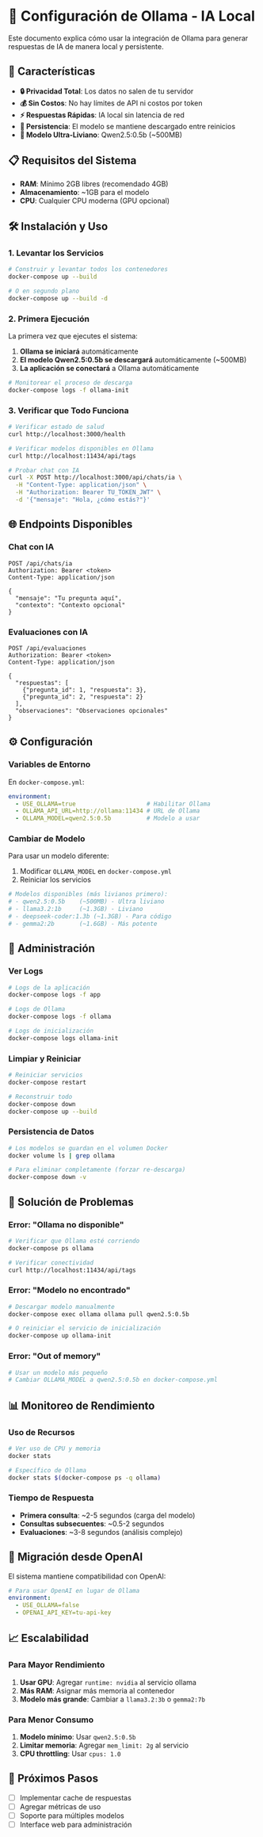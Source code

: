 # 🤖 Configuración de Ollama - IA Local

Este documento explica cómo usar la integración de Ollama para generar respuestas de IA de manera local y persistente.

## 🚀 Características

- **🔒 Privacidad Total**: Los datos no salen de tu servidor
- **💰 Sin Costos**: No hay límites de API ni costos por token
- **⚡ Respuestas Rápidas**: IA local sin latencia de red
- **💾 Persistencia**: El modelo se mantiene descargado entre reinicios
- **🎯 Modelo Ultra-Liviano**: Qwen2.5:0.5b (~500MB)

## 📋 Requisitos del Sistema

- **RAM**: Mínimo 2GB libres (recomendado 4GB)
- **Almacenamiento**: ~1GB para el modelo
- **CPU**: Cualquier CPU moderna (GPU opcional)

## 🛠️ Instalación y Uso

### 1. Levantar los Servicios

```bash
# Construir y levantar todos los contenedores
docker-compose up --build

# O en segundo plano
docker-compose up --build -d
```

### 2. Primera Ejecución

La primera vez que ejecutes el sistema:

1. **Ollama se iniciará** automáticamente
2. **El modelo Qwen2.5:0.5b se descargará** automáticamente (~500MB)
3. **La aplicación se conectará** a Ollama automáticamente

```bash
# Monitorear el proceso de descarga
docker-compose logs -f ollama-init
```

### 3. Verificar que Todo Funciona

```bash
# Verificar estado de salud
curl http://localhost:3000/health

# Verificar modelos disponibles en Ollama
curl http://localhost:11434/api/tags

# Probar chat con IA
curl -X POST http://localhost:3000/api/chats/ia \
  -H "Content-Type: application/json" \
  -H "Authorization: Bearer TU_TOKEN_JWT" \
  -d '{"mensaje": "Hola, ¿cómo estás?"}'
```

## 🌐 Endpoints Disponibles

### Chat con IA
```http
POST /api/chats/ia
Authorization: Bearer <token>
Content-Type: application/json

{
  "mensaje": "Tu pregunta aquí",
  "contexto": "Contexto opcional"
}
```

### Evaluaciones con IA
```http
POST /api/evaluaciones
Authorization: Bearer <token>
Content-Type: application/json

{
  "respuestas": [
    {"pregunta_id": 1, "respuesta": 3},
    {"pregunta_id": 2, "respuesta": 2}
  ],
  "observaciones": "Observaciones opcionales"
}
```

## ⚙️ Configuración

### Variables de Entorno

En `docker-compose.yml`:

```yaml
environment:
  - USE_OLLAMA=true                    # Habilitar Ollama
  - OLLAMA_API_URL=http://ollama:11434 # URL de Ollama
  - OLLAMA_MODEL=qwen2.5:0.5b          # Modelo a usar
```

### Cambiar de Modelo

Para usar un modelo diferente:

1. Modificar `OLLAMA_MODEL` en `docker-compose.yml`
2. Reiniciar los servicios

```bash
# Modelos disponibles (más livianos primero):
# - qwen2.5:0.5b    (~500MB) - Ultra liviano
# - llama3.2:1b     (~1.3GB) - Liviano 
# - deepseek-coder:1.3b (~1.3GB) - Para código
# - gemma2:2b       (~1.6GB) - Más potente
```

## 🔧 Administración

### Ver Logs
```bash
# Logs de la aplicación
docker-compose logs -f app

# Logs de Ollama
docker-compose logs -f ollama

# Logs de inicialización
docker-compose logs ollama-init
```

### Limpiar y Reiniciar
```bash
# Reiniciar servicios
docker-compose restart

# Reconstruir todo
docker-compose down
docker-compose up --build
```

### Persistencia de Datos
```bash
# Los modelos se guardan en el volumen Docker
docker volume ls | grep ollama

# Para eliminar completamente (forzar re-descarga)
docker-compose down -v
```

## 🐛 Solución de Problemas

### Error: "Ollama no disponible"
```bash
# Verificar que Ollama esté corriendo
docker-compose ps ollama

# Verificar conectividad
curl http://localhost:11434/api/tags
```

### Error: "Modelo no encontrado"
```bash
# Descargar modelo manualmente
docker-compose exec ollama ollama pull qwen2.5:0.5b

# O reiniciar el servicio de inicialización
docker-compose up ollama-init
```

### Error: "Out of memory"
```bash
# Usar un modelo más pequeño
# Cambiar OLLAMA_MODEL a qwen2.5:0.5b en docker-compose.yml
```

## 📊 Monitoreo de Rendimiento

### Uso de Recursos
```bash
# Ver uso de CPU y memoria
docker stats

# Específico de Ollama
docker stats $(docker-compose ps -q ollama)
```

### Tiempo de Respuesta
- **Primera consulta**: ~2-5 segundos (carga del modelo)
- **Consultas subsecuentes**: ~0.5-2 segundos
- **Evaluaciones**: ~3-8 segundos (análisis complejo)

## 🔄 Migración desde OpenAI

El sistema mantiene compatibilidad con OpenAI:

```yaml
# Para usar OpenAI en lugar de Ollama
environment:
  - USE_OLLAMA=false
  - OPENAI_API_KEY=tu-api-key
```

## 📈 Escalabilidad

### Para Mayor Rendimiento
1. **Usar GPU**: Agregar `runtime: nvidia` al servicio ollama
2. **Más RAM**: Asignar más memoria al contenedor
3. **Modelo más grande**: Cambiar a `llama3.2:3b` o `gemma2:7b`

### Para Menor Consumo
1. **Modelo mínimo**: Usar `qwen2.5:0.5b`
2. **Limitar memoria**: Agregar `mem_limit: 2g` al servicio
3. **CPU throttling**: Usar `cpus: 1.0`

## 🎯 Próximos Pasos

- [ ] Implementar cache de respuestas
- [ ] Agregar métricas de uso
- [ ] Soporte para múltiples modelos
- [ ] Interface web para administración
